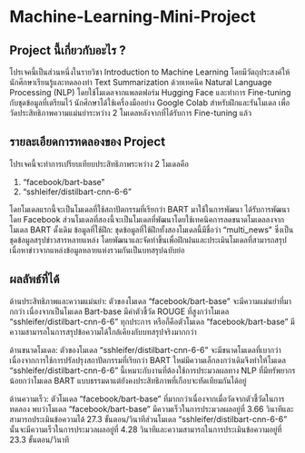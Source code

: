 # Machine-Learning-Mini-Project

## Project นี้เกี่ยวกับอะไร ?
โปรเจคนี้เป็นส่วนหนึ่งในรายวิชา Introduction to Machine Learning โดยมีวัตถุประสงค์ให้นักศึกษาเรียนรู้และทดลองทำ Text Summarization ด้วยเทคนิค Natural Language Processing (NLP) โดยใช้โมเดลจากแพลตฟอร์ม Hugging Face และทำการ Fine-tuning กับชุดข้อมูลที่เตรียมไว้ นักศึกษาได้ใช้เครื่องมืออย่าง Google Colab สำหรับฝึกและรันโมเดล เพื่อวัดประสิทธิภาพความแม่นยำระหว่าง 2 โมเดลหลังจากที่ได้รับการ Fine-tuning แล้ว

## รายละเอียดการทดลองของ Project 
โปรเจคนี้จะทำการเปรียบเทียบประสิทธิภาพระหว่าง 2 โมเดลคือ 
1. “facebook/bart-base”
2. “sshleifer/distilbart-cnn-6-6”

โดยโมเดลแรกนี้จะเป็นโมเดลที่ใช้สถาปัตกรรมที่เรียกว่า BART มาใช้ในการพัฒนา ได้รับการพัฒนาโดย Facebook ส่วนโมเดลที่สองนี้จะเป็นโมเดลที่พัฒนาโดยใช้เทคนิคการลดขนาดโมเดลลงจากโมเดล BART ดั้งเดิม
ข้อมูลที่ใช้ฝึก: ชุดข้อมูลที่ใช้ฝึกทั้งสองโมเดลนี้มีชื่อว่า “multi_news” ซึ่งเป็นชุดข้อมูลสรุปข่าวสารหลายแหล่ง โดยพัฒนาและจัดทำขึ้นเพื่อฝึกฝนและประเมินโมเดลที่สามารถสรุปเนื่อหาข่าวจากแหล่งข้อมูลหลายแห่งรวมกันเป็นบทสรุปฉบับย่อ

## ผลลัพธ์ที่ได้
ด้านประสิทธิภาพและความแม่นยำ: ตัวของโมเดล “facebook/bart-base” จะมีความแม่นยำที่มากกว่า เนื่องจากเป็นโมเดล Bart-base มีค่าตัวชี้วัด ROUGE ที่สูงกว่าโมเดล “sshleifer/distilbart-cnn-6-6” ทุกประการ หรือก็คือตัวโมเดล “facebook/bart-base” มีความสามารถในการสรุปข้อความได้ใกล้เคียงกับบทสรุปจริงมากกว่า

ด้านขนาดโมเดล: ตัวของโมเดล “sshleifer/distilbart-cnn-6-6” จะมีขนาดโมเดลที่เบากว่าเนื่องจากการใช้การปรัลปรุงสถาปัตกรรมที่เรียกว่า BART ใหม่มีความเล็กลงกว่าเดิมจึงทำให้โมเดล “sshleifer/distilbart-cnn-6-6” นี้เหมาะกับงานที่ต้องใช้การประมวลผลทาง NLP ที่มีทรัพยากรน้อยกว่าโมเดล BART แบบธรรมดาแต่ยังคงประสิทธิภาพที่เกือบจะทัดเทียมกันได้อยู่

ด้านความเร็ว: ตัวโมเดล “facebook/bart-base” ที่มากกว่าเนื่องจากเมื่อวัดจากตัวชี้วัดในการทดลอง พบว่าโมเดล “facebook/bart-base” มีความเร็วในการประมวลผลอยู่ที่ 3.66 วินาทีและสามารถประเมินข้อความได้ 27.3 ขั้นตอน/วินาทีส่วนโมเดล “sshleifer/distilbart-cnn-6-6” นั้นจะมีความเร็วในการประมวลผลอยู่ที่ 4.28 วินาทีและความสามารถในการประเมินข้อความอยู่ที่ 23.3 ขั้นตอน/วินาที
